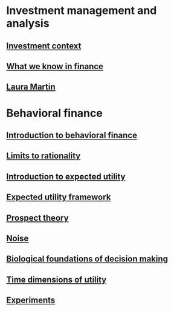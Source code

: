 

# Investment management and analysis

## [Investment context](investment_context.html)
## [What we know in finance](whatweknow.html)
## [Laura Martin](laura_martin.html)

# Behavioral finance

## [Introduction to behavioral finance](bf_intro.html)
## [Limits to rationality](limits_to_rationality.html)
## [Introduction to expected utility](intro_eu.html)
## [Expected utility framework](eu.html)
## [Prospect theory](prospect.html)
## [Noise](noise.html)
## [Biological foundations of decision making](bio_dec.html)
## [Time dimensions of utility](time_utility.html)
## [Experiments](experiment.html)
